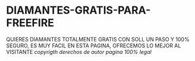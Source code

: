 # DIAMANTES-GRATIS-PARA-FREEFIRE
QUIERES DIAMANTES TOTALMENTE GRATIS CON SOLL UN PASO Y 100% SEGURO, ES MUY FACIL EN ESTA PAGINA, OFRECEMOS LO MEJOR AL VISITANTE *copyrigth derechos de autor pagina 100% legal*
